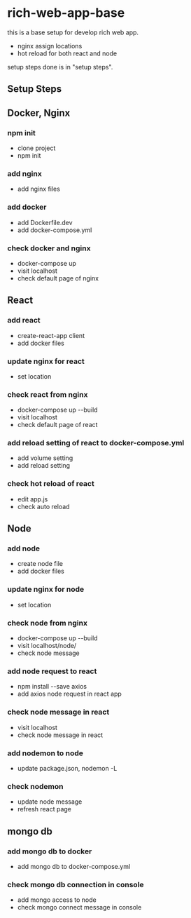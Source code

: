 # rich-web-app-base
this is a base setup for develop rich web app.
- nginx assign locations
- hot reload for both react and node

setup steps done is in "setup steps".

## Setup Steps
## Docker, Nginx
### npm init
- clone project
- npm init
### add nginx
- add nginx files
### add docker
- add Dockerfile.dev
- add docker-compose.yml
### check docker and nginx
- docker-compose up
- visit localhost
- check default page of nginx
## React
### add react
- create-react-app client
- add docker files
### update nginx for react
- set location
### check react from nginx
- docker-compose up --build
- visit localhost
- check default page of react
### add reload setting of react to docker-compose.yml
- add volume setting
- add reload setting
### check hot reload of react
- edit app.js
- check auto reload
## Node
### add node
- create node file
- add docker files
### update nginx for node
- set location
### check node from nginx
- docker-compose up --build
- visit localhost/node/
- check node message
### add node request to react
- npm install --save axios
- add axios node request in react app
### check node message in react
- visit localhost
- check node message in react
### add nodemon to node
- update package.json, nodemon -L
### check nodemon
- update node message
- refresh react page
## mongo db
### add mongo db to docker
- add mongo db to docker-compose.yml
### check mongo db connection in console
- add mongo access to node
- check mongo connect message in console

